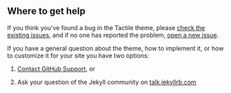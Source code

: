 ## Where to get help

If you think you've found a bug in the Tactile theme, please [check the existing issues](https://github.com/pages-themes/tactile/issues), and if no one has reported the problem, [open a new issue](https://github.com/pages-themes/tactile/issues/new).

If you have a general question about the theme, how to implement it, or how to customize it for your site  you have two options:

1. [Contact GitHub Support](https://github.com/contact?form%5Bsubject%5D=GitHub%20Pages), or

2. Ask your question of the Jekyll community on [talk.jekyllrb.com](https://talk.jekyllrb.com/)
